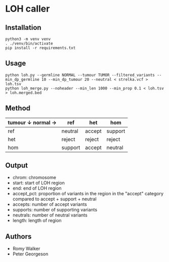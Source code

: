 # LOH caller

## Installation
```
python3 -m venv venv
. ./venv/bin/activate
pip install -r requirements.txt
```

## Usage
```
python loh.py --germline NORMAL --tumour TUMOR --filtered_variants --min_dp_germline 10 --min_dp_tumour 20 --neutral < strelka.vcf > loh.tsv
python loh_merge.py --noheader --min_len 1000 --min_prop 0.1 < loh.tsv > loh.merged.bed
```

## Method

|tumour &downarrow; normal &rightarrow;| ref | het | hom |
|-|-|-|-|
|ref |      neutral | accept | support |
|het |      reject  | reject | reject |
|hom |      support | accept | neutral |

## Output

* chrom: chromosome
* start: start of LOH region
* end: end of LOH region
* accept_pct: proportion of variants in the region in the "accept" category compared to accept + support + neutral
* accepts: number of accept variants
* supports: number of supporting variants
* neutrals: number of neutral variants
* length: length of region

## Authors
* Romy Walker
* Peter Georgeson
